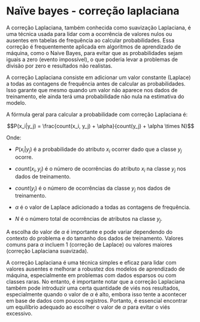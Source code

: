 # Naïve bayes - correção laplaciana

A correção Laplaciana, também conhecida como suavização Laplaciana, é uma técnica usada para lidar com a ocorrência de valores nulos ou ausentes em tabelas de frequência ao calcular probabilidades. Essa correção é frequentemente aplicada em algoritmos de aprendizado de máquina, como o Naive Bayes, para evitar que as probabilidades sejam iguais a zero (evento impossível), o que poderia levar a problemas de divisão por zero e resultados não realistas.

A correção Laplaciana consiste em adicionar um valor constante (Laplace) a todas as contagens de frequência antes de calcular as probabilidades. Isso garante que mesmo quando um valor não aparece nos dados de treinamento, ele ainda terá uma probabilidade não nula na estimativa do modelo.

A fórmula geral para calcular a probabilidade com correção Laplaciana é:

$$P(x_i|y_j) = \frac{count(x_i, y_j) + \alpha}{count(y_j) + \alpha \times N}$$

Onde:

- $P(x_i|y_j)$ é a probabilidade do atributo $x_i$ ocorrer dado que a classe $y_j$ ocorre.

- $count(x_i, y_j)$ é o número de ocorrências do atributo $x_i$ na classe $y_j$ nos dados de treinamento.

- $count(y_j)$ é o número de ocorrências da classe $y_j$ nos dados de treinamento.

- $\alpha$ é o valor de Laplace adicionado a todas as contagens de frequência.

- $N$ é o número total de ocorrências de atributos na classe $y_j$.

A escolha do valor de $\alpha$ é importante e pode variar dependendo do contexto do problema e do tamanho dos dados de treinamento. Valores comuns para $\alpha$ incluem 1 (correção de Laplace) ou valores maiores (correção Laplaciana suavizada).

A correção Laplaciana é uma técnica simples e eficaz para lidar com valores ausentes e melhorar a robustez dos modelos de aprendizado de máquina, especialmente em problemas com dados esparsos ou com classes raras. No entanto, é importante notar que a correção Laplaciana também pode introduzir uma certa quantidade de viés nos resultados, especialmente quando o valor de $\alpha$ é alto, embora isso tente a acontecer em base de dados com poucos registros. Portanto, é essencial encontrar um equilíbrio adequado ao escolher o valor de $\alpha$ para evitar o viés excessivo.
